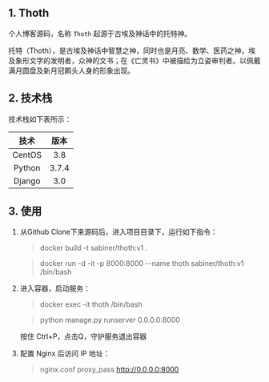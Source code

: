 ## 1. Thoth
个人博客源码，名称 `Thoth` 起源于古埃及神话中的托特神。

托特（Thoth），是古埃及神话中智慧之神，同时也是月亮、数学、医药之神，埃及象形文字的发明者，众神的文书；在《亡灵书》中被描绘为立姿审判者。以佩戴满月圆盘及新月冠鹮头人身的形象出现。

## 2. 技术栈

技术栈如下表所示：

|  技术  | 版本     |
| :----------: | :-----------:  |
|  CentOS  | 3.8     |
|  Python  | 3.7.4     |
|  Django    | 3.0    |

## 3. 使用

1. 从Github Clone下来源码后，进入项目目录下，运行如下指令：

    > docker build -t sabiner/thoth:v1 .
    
    > docker run -d -it -p 8000:8000 --name thoth sabiner/thoth:v1 /bin/bash

2. 进入容器，启动服务：

    > docker exec -it thoth /bin/bash
    
    > python manage.py runserver 0.0.0.0:8000

    按住 Ctrl+P，点击Q，守护服务退出容器
   
3. 配置 Nginx 后访问 IP 地址：
    
    > nginx.conf proxy_pass http://0.0.0.0:8000


